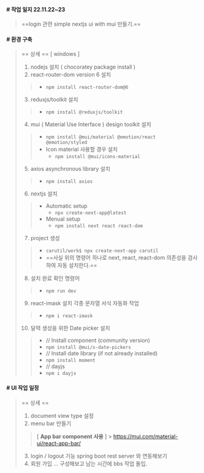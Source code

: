 #### # 작업 일지 22.11.22~23
> ==login 관련 simple nextjs ui with mui 만들기.==

#### # 환경 구축
> == 상세 ==
> [ windows ]
> 1. nodejs 설치 ( chocoratey package install )
> 2. react-router-dom version 6 설치
>> - `npm install react-router-dom@6`
> 3. reduxjs/toolkit 설치
>> - `npm install @reduxjs/toolkit`
> 4. mui ( Material Use Interface ) design toolkit 설치
>> - `npm install @mui/material @emotion/react @emotion/styled`
>> - Icon material 사용할 경우 설치 
>>      - `npm install @mui/icons-material`
> 5. axios asynchronous library 설치
>> - `npm install axios`
> 6. nextjs 설치
>> - Automatic setup
>>      - `npx create-next-app@latest`
>> - Menual setup
>>      - `npm install next react react-dom`
> 7. project 생성
>> - `carutil/work$ npx create-next-app carutil`
>> - ==사실 위의 명령어 하나로 next, react, react-dom 의존성을 검사하여 자동 설치한다.==
> 8. 설치 완료 확인 명령어
>> - `npm run dev`
> 9. react-imask 설치 각종 문자열 서식 자동화 작업
>> - `npm i react-imask`
> 10. 달력 생성을 위한 Date picker 설치
>> - // Install component (community version)
>> - `npm install @mui/x-date-pickers`
>> - // Install date library (if not already installed)
>> - `npm install moment`
>> - // dayjs
>> - `npm i dayjs`

#### # UI 작업 일정
> == 상세 ==
> 1. document view type 설정
> 2. menu bar 만들기
>> [ __App bar component 사용__ ] > https://mui.com/material-ui/react-app-bar/
> 3. login / logout 기능 spring boot rest server 와 연동해보기
> 4. 회원 가입
> ... 구성해보고 남는 시간에 bbs 작업 돌입.